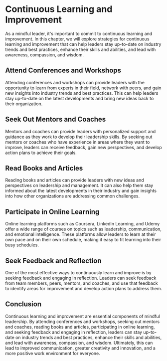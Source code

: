 Continuous Learning and Improvement
================================================================================================

As a mindful leader, it's important to commit to continuous learning and improvement. In this chapter, we will explore strategies for continuous learning and improvement that can help leaders stay up-to-date on industry trends and best practices, enhance their skills and abilities, and lead with awareness, compassion, and wisdom.

Attend Conferences and Workshops
--------------------------------

Attending conferences and workshops can provide leaders with the opportunity to learn from experts in their field, network with peers, and gain new insights into industry trends and best practices. This can help leaders stay up-to-date on the latest developments and bring new ideas back to their organization.

Seek Out Mentors and Coaches
----------------------------

Mentors and coaches can provide leaders with personalized support and guidance as they work to develop their leadership skills. By seeking out mentors or coaches who have experience in areas where they want to improve, leaders can receive feedback, gain new perspectives, and develop action plans to achieve their goals.

Read Books and Articles
-----------------------

Reading books and articles can provide leaders with new ideas and perspectives on leadership and management. It can also help them stay informed about the latest developments in their industry and gain insights into how other organizations are addressing common challenges.

Participate in Online Learning
------------------------------

Online learning platforms such as Coursera, LinkedIn Learning, and Udemy offer a wide range of courses on topics such as leadership, communication, and emotional intelligence. These platforms allow leaders to learn at their own pace and on their own schedule, making it easy to fit learning into their busy schedules.

Seek Feedback and Reflection
----------------------------

One of the most effective ways to continuously learn and improve is by seeking feedback and engaging in reflection. Leaders can seek feedback from team members, peers, mentors, and coaches, and use that feedback to identify areas for improvement and develop action plans to address them.

Conclusion
----------

Continuous learning and improvement are essential components of mindful leadership. By attending conferences and workshops, seeking out mentors and coaches, reading books and articles, participating in online learning, and seeking feedback and engaging in reflection, leaders can stay up-to-date on industry trends and best practices, enhance their skills and abilities, and lead with awareness, compassion, and wisdom. Ultimately, this can lead to improved communication, greater creativity and innovation, and a more positive work environment for everyone.
